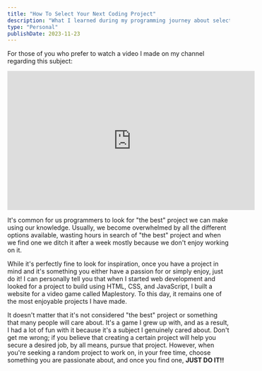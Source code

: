 ```yaml
---
title: "How To Select Your Next Coding Project"
description: "What I learned during my programming journey about selecting your projects"
type: "Personal"
publishDate: 2023-11-23
---
```


For those of you who prefer to watch a video I made on my channel regarding this subject:

<iframe class="mx-auto" width="560" height="315" src="https://www.youtube.com/embed/ACMsDQgZYCc" title="How I Became A Web Developer By Replacing Video Games With Coding" frameborder="0" allow="accelerometer; autoplay; clipboard-write; encrypted-media; gyroscope; picture-in-picture; web-share" allowfullscreen=""></iframe>

It's common for us programmers to look for "the best" project we can make using our knowledge. Usually, we become overwhelmed by all the different options available, wasting hours in search of "the best" project
and when we find one we ditch it after a week mostly because we don't enjoy working on it.

While it's perfectly fine to look for inspiration, once you have a project in mind and it's something you either have a passion for or simply enjoy, just do it! I can personally tell you that when I started web development and looked for a project to build using HTML, CSS, and JavaScript, I built a website for a video game called Maplestory. To this day, it remains one of the most enjoyable projects I have made.

It doesn't matter that it's not considered "the best" project or something that many people will care about. It's a game I grew up with, and as a result, I had a lot of fun with it because it's a subject I genuinely cared about. Don't get me wrong; if you believe that creating a certain project will help you secure a desired job, by all means, pursue that project. However, when you're seeking a random project to work on, in your free time, choose something you are passionate about, and once you find one, **JUST DO IT!!**
